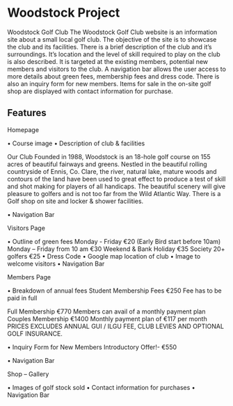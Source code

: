 # Woodstock Project

Woodstock Golf Club
The Woodstock Golf Club website is an information site about a small local golf club. The objective of the site is to showcase the club and its facilities. 
There is a brief description of the club and it’s surroundings. It’s location and the level of skill required to play on the club is also described. It is targeted at the existing members, potential new members and visitors to the club.  A navigation bar allows the user access to more details about green fees, membership fees and dress code. There is also an inquiry form for new members.
Items for sale in the on-site golf shop are displayed with contact  information for purchase. 

## Features

Homepage

•	Course image
•	Description of club & facilities

Our Club
Founded in 1988, Woodstock is an 18-hole golf course on 155 acres of beautiful fairways and greens. Nestled in the beautiful rolling countryside of Ennis, Co. Clare, the river, natural lake, mature woods  and contours of the land have been used to great effect to produce a test of skill and shot making for players of all handicaps.
The beautiful scenery will give pleasure to golfers and is not too far from the Wild Atlantic Way.
There is a Golf shop on site and locker & shower facilities.

•	Navigation Bar

Visitors Page

•	Outline of green fees
Monday - Friday  €20
(Early Bird start before 10am)
Monday – Friday from  10 am €30
Weekend & Bank Holiday  €35
Society 20+ golfers   €25
•	Dress Code
•	Google map location of club
•	Image to welcome visitors
•	Navigation Bar

Members Page

•	Breakdown of annual fees
Student Membership Fees €250
Fee has to be paid in full

Full Membership €770
Members can avail of a monthly payment plan
Couples Membership €1400
Monthly payment plan of €117 per month
PRICES EXCLUDES ANNUAL GUI / ILGU FEE, CLUB LEVIES AND OPTIONAL GOLF INSURANCE.

•	Inquiry Form for New Members
Introductory Offer!- €550

•	Navigation Bar

Shop – Gallery

•	Images of golf stock sold
•	Contact information for purchases
•	Navigation Bar


